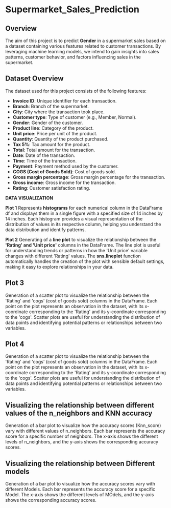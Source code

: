 # Supermarket_Sales_Prediction

## Overview

The aim of this project is to predict **Gender** in a supermarket sales based on a dataset containing various features related to customer transactions. By leveraging machine learning models, we intend to gain insights into sales patterns, customer behavior, and factors influencing sales in the supermarket.

## Dataset Overview

The dataset used for this project consists of the following features:

- **Invoice ID**: Unique identifier for each transaction.
- **Branch**: Branch of the supermarket.
- **City**: City where the transaction took place.
- **Customer type**: Type of customer (e.g., Member, Normal).
- **Gender**: Gender of the customer.
- **Product line**: Category of the product.
- **Unit price**: Price per unit of the product.
- **Quantity**: Quantity of the product purchased.
- **Tax 5%**: Tax amount for the product.
- **Total**: Total amount for the transaction.
- **Date**: Date of the transaction.
- **Time**: Time of the transaction.
- **Payment**: Payment method used by the customer.
- **COGS (Cost of Goods Sold)**: Cost of goods sold.
- **Gross margin percentage**: Gross margin percentage for the transaction.
- **Gross income**: Gross income for the transaction.
- **Rating**: Customer satisfaction rating.



**DATA VISUALIZATION**

**Plot 1**
Represents **histograms** for each numerical column in the DataFrame df and displays them in a single figure with a specified size of 14 inches by 14 inches. 
Each histogram provides a visual representation of the distribution of values in its respective column, helping you understand the data distribution and identify patterns.

**Plot 2**
Generating of a **line plot** to visualize the relationship between the **'Rating' and 'Unit price'** columns in the DataFrame.
The line plot is useful for understanding trends or patterns in how the 'Unit price' variable changes with different 'Rating' values. 
The **sns.lineplot** function automatically handles the creation of the plot with sensible default settings, making it easy to explore relationships in your data.

## Plot 3
Generation of a scatter plot to visualize the relationship between the 'Rating' and 'cogs' (cost of goods sold) columns in the DataFrame. 
Each point on the plot represents an observation in the dataset, with its x-coordinate corresponding to the 'Rating' and its y-coordinate corresponding to the 'cogs'. 
Scatter plots are useful for understanding the distribution of data points and identifying potential patterns or relationships between two variables.

## Plot 4
Generation of a scatter plot to visualize the relationship between the 'Rating' and 'cogs' (cost of goods sold) columns in the DataFrame. 
Each point on the plot represents an observation in the dataset, with its x-coordinate corresponding to the 'Rating' and its y-coordinate corresponding to the 'cogs'. 
Scatter plots are useful for understanding the distribution of data points and identifying potential patterns or relationships between two variables.



## Visualizing the relationship between different values of the n_neighbors  and KNN accuracy
Generation of a bar plot to visualize how the accuracy scores (Knn_score) vary with different values of n_neighbors. 
Each bar represents the accuracy score for a specific number of neighbors. 
The x-axis shows the different levels of n_neighbors, and the y-axis shows the corresponding accuracy scores. 


## Visualizing the relationship between Different models
Generation of a bar plot to visualize how the accuracy scores  vary with different Models. 
Each bar represents the accuracy score for a specific Model. 
The x-axis shows the different levels of MOdels, and the y-axis shows the corresponding accuracy scores. 
